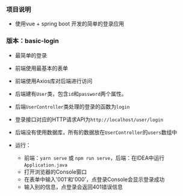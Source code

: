 ### 项目说明
* 使用vue + spring boot 开发的简单的登录应用

### 版本：basic-login
* 最简单的登录
* 前端使用最基本的表单
* 前端使用Axios库对后端进行访问
* 后端建有`User`类，包含`id`和`password`两个属性。
* 后端`UserController`类处理的登录的函数为`login`
* 登录接口对应的HTTP请求API为`http://localhost/user/login`
* 后端没有使用数据库，所有的数据放在`UserController`的`users`数组中
* 运行：

  * 前端：`yarn serve` 或 `npm run serve`，后端：在IDEA中运行`Application.java`
  * 打开浏览器的Console窗口
  * 在表单中输入'001'和'000'，点登录Console会显示登录成功
  * 输入别的信息，点登录会返回401错误信息
